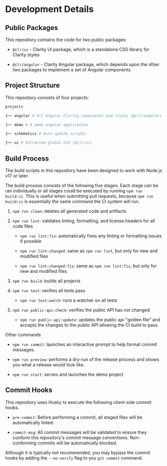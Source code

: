# Development Details

## Public Packages

This repository contains the code for two public packages:

- `@clr/ui` - Clarity UI package, which is a standalone CSS library for Clarity styles

- `@clr/angular` - Clarity Angular package, which depends upon the other two packages to implement a set of Angular components

## Project Structure

This repository consists of four projects:

```bash
projects

├── angular # All Angular Clarity components and styles (@clr/angular)

├── demo # A demo angular application

├── schematics # Auto update scripts

├── ui # Extracted global CSS (@clr/ui)

```

## Build Process

The build scripts in this repository have been designed to work with Node.js v17 or later.

The build process consists of the following five stages. Each stage can be ran individually or all stages could be executed by running `npm run build:ci`. This is useful when submitting pull requests, because `npm run build:ci` is essentially the same command the CI system will run.

1. `npm run clean`: deletes all generated code and artifacts

2. `npm run lint`: validates linting, formatting, and license headers for all code files

   - `npm run lint:fix`: automatically fixes any linting or formatting issues if possible

   - `npm run lint:changed`: same as `npm run lint`, but only for new and modified files

   - `npm run lint:changed:fix`: same as `npm run lint:fix`, but only for new and modified files

3. `npm run build`: builds all projects

4. `npm run test`: verifies all tests pass

   - `npm run test:watch`: runs a watcher on all tests

5. `npm run public-api:check`: verifies the public API has not changed
   - `npm run public-api:update`: updates the public api "golden file" and accepts the changes to the public API allowing the CI build to pass.

Other commands

- `npm run commit`: launches an interactive prompt to help format commit messages.

- `npm run preview`: performs a dry-run of the release process and shows you what a release would look like.

- `npm run start`: serves and launches the demo project

## Commit Hooks

This repository uses Husky to execute the following client-side commit hooks.

- `pre-commit`: Before performing a commit, all staged files will be automatically linted.

- `commit-msg`: All commit messages will be validated to ensure they conform this repository's commit message conventions. Non-conforming commits will be automatically blocked.

Although it is typically not recommended, you may bypass the commit hooks by adding the `--no-verify` flag to you `git commit` command.
